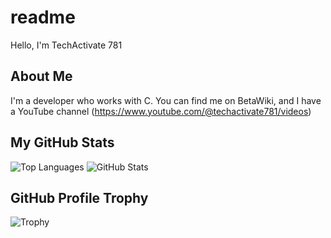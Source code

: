 # readme

Hello, I'm TechActivate 781

## About Me

I'm a developer who works with C. You can find me on BetaWiki, and I have a YouTube channel (https://www.youtube.com/@techactivate781/videos)

## My GitHub Stats

![Top Languages](https://github-readme-stats.vercel.app/api/top-langs/?username=TechActivate781&layout=compact&theme=dark)
![GitHub Stats](https://github-readme-stats.vercel.app/api?username=TechActivate781&show_icons=true&theme=dark)

## GitHub Profile Trophy

![Trophy](https://github-profile-trophy.vercel.app/?username=TechActivate781&theme=dark)
